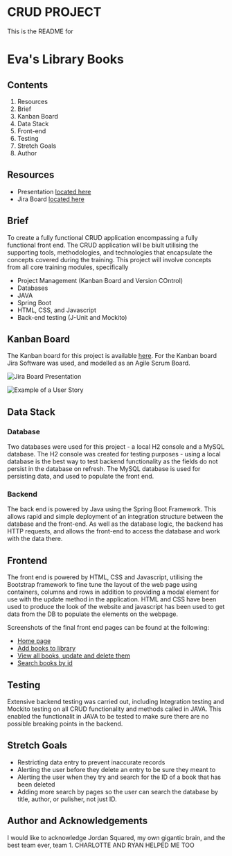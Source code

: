 # CRUD PROJECT

This is the README for 

# Eva's Library Books

## Contents

1. Resources
2. Brief
3. Kanban Board
4. Data Stack
5. Front-end
6. Testing
7. Stretch Goals
8. Author

## Resources

* Presentation [located here](URL)
* Jira Board [located here](https://testjira1322.atlassian.net/jira/software/projects/ELB/boards/5/roadmap)

## Brief

To create a fully functional CRUD application encompassing a fully functional front end. The CRUD application will be biult utilising the supporting tools, methodologies, and technologies that encapsulate the concepts covered during the training.
This project will involve concepts from all core training modules, specifically

* Project Management (Kanban Board and Version COntrol)
* Databases
* JAVA
* Spring Boot
* HTML, CSS, and Javascript
* Back-end testing (J-Unit and Mockito)

## Kanban Board

The Kanban board for this project is available [here](https://testjira1322.atlassian.net/jira/software/projects/ELB/boards/5). For the Kanban board Jira Software was used, and modelled as an Agile Scrum Board. 

![Jira Board Presentation](https://imgur.com/a/yqkFUgn)

![Example of a User Story](https://imgur.com/a/10fwZOB)

## Data Stack

### Database

Two databases were used for this project - a local H2 console and a MySQL database. The H2 console was created for testing purposes - using a local database is the best way to test backend functionality as the fields do not persist in the database on refresh. The MySQL database is used for persisting data, and used to populate the front end.

### Backend

The back end is powered by Java using the Spring Boot Framework. This allows rapid and simple deployment of an integration structure between the database and the front-end. As well as the database logic, the backend has HTTP requests, and allows the front-end to access the database and work with the data there.

## Frontend

The front end is powered by HTML, CSS and Javascript, utilising the Bootstrap framework to fine tune the layout of the web page using containers, columns and rows in addition to providing a modal element for use with the update method in the application. HTML and CSS have been used to produce the look of the website and javascript has been used to get data from the DB to populate the elements on the webpage.

Screenshots of the final front end pages can be found at the following:
* [Home page](https://imgur.com/a/wGD7Vsw)
* [Add books to library](https://imgur.com/a/UxKhVye)
* [View all books, update and delete them](https://imgur.com/a/7Am5Bp4)
* [Search books by id](https://imgur.com/a/wbrKbsZ)

## Testing

Extensive backend testing was carried out, including Integration testing and Mockito testing on all CRUD functionality and methods called in JAVA. This enabled the functionalit in JAVA to be tested to make sure there are no possible breaking points in the backend.

## Stretch Goals

* Restricting data entry to prevent inaccurate records
* Alerting the user before they delete an entry to be sure they meant to
* Alerting the user when they try and search for the ID of a book that has been deleted
* Adding more search by pages so the user can search the database by title, author, or pulisher, not just ID. 

## Author and Acknowledgements

I would like to acknowledge Jordan Squared, my own gigantic brain, and the best team ever, team 1. 
CHARLOTTE AND RYAN HELPED ME TOO
